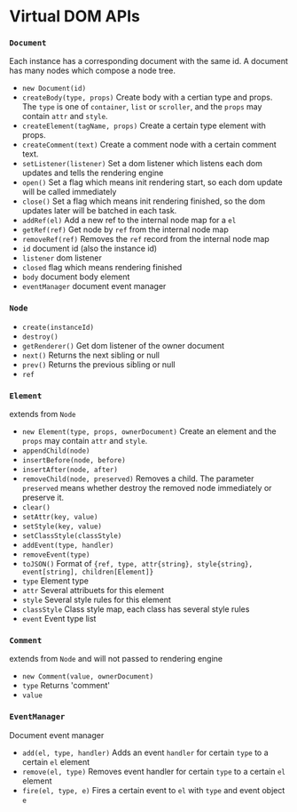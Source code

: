 # Virtual DOM APIs

### `Document`

Each instance has a corresponding document with the same id. A document has
many nodes which compose a node tree.

* `new Document(id)`
* `createBody(type, props)` Create body with a certian type and props. The
  `type` is one of `container`, `list` or `scroller`, and the `props` may
  contain `attr` and `style`.
* `createElement(tagName, props)` Create a certain type element with props.
* `createComment(text)` Create a comment node with a certain comment text.
* `setListener(listener)` Set a dom listener which listens each dom updates
  and tells the rendering engine
* `open()` Set a flag which means init rendering start, so each dom update
  will be called immediately
* `close()` Set a flag which means init rendering finished, so the dom
  updates later will be batched in each task.
* `addRef(el)` Add a new ref to the internal node map for a `el`
* `getRef(ref)` Get node by `ref` from the internal node map
* `removeRef(ref)` Removes the `ref` record from the internal node map
* `id` document id (also the instance id)
* `listener` dom listener
* `closed` flag which means rendering finished
* `body` document body element
* `eventManager` document event manager

### `Node`

* `create(instanceId)`
* `destroy()`
* `getRenderer()` Get dom listener of the owner document
* `next()` Returns the next sibling or null
* `prev()` Returns the previous sibling or null
* `ref`

### `Element`

extends from `Node`

* `new Element(type, props, ownerDocument)` Create an element and the
  `props` may contain `attr` and `style`.
* `appendChild(node)`
* `insertBefore(node, before)`
* `insertAfter(node, after)`
* `removeChild(node, preserved)` Removes a child. The parameter `preserved`
  means whether destroy the removed node immediately or preserve it.
* `clear()`
* `setAttr(key, value)`
* `setStyle(key, value)`
* `setClassStyle(classStyle)`
* `addEvent(type, handler)`
* `removeEvent(type)`
* `toJSON()` Format of `{ref, type, attr{string}, style{string},
  event[string], children[Element]}`
* `type` Element type
* `attr` Several attribuets for this element
* `style` Several style rules for this element
* `classStyle` Class style map, each class has several style rules
* `event` Event type list

### `Comment`

extends from `Node` and will not passed to rendering engine

* `new Comment(value, ownerDocument)`
* `type` Returns 'comment'
* `value`

### `EventManager`

Document event manager

* `add(el, type, handler)` Adds an event `handler` for certain `type` to a
  certain `el` element
* `remove(el, type)` Removes event handler for certain `type` to a certain
  `el` element
* `fire(el, type, e)` Fires a certain event to `el` with `type` and event
  object `e`

